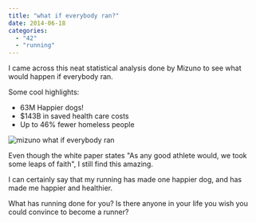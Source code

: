 ```yaml
---
title: "what if everybody ran?"
date: 2014-06-18
categories: 
  - "42"
  - "running"
---
```


I came across this neat statistical analysis done by Mizuno to see what would happen if everybody ran.

Some cool highlights:

- 63M Happier dogs!
- $143B in saved health care costs
- Up to 46% fewer homeless people

![mizuno what if everybody ran](images/Screen-Shot-2014-06-17-at-9.37.28-PM.png)

Even though the white paper states "As any good athlete would, we took some leaps of faith", I still find this amazing.

I can certainly say that my running has made one happier dog, and has made me happier and healthier.

What has running done for you? Is there anyone in your life you wish you could convince to become a runner?
